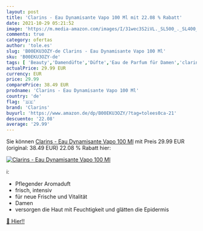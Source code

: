 ```yaml
---
layout: post
title: 'Clarins - Eau Dynamisante Vapo 100 Ml mit 22.08 % Rabatt'
date: 2021-10-29 05:21:52
image: 'https://m.media-amazon.com/images/I/31wec3S2iVL._SL500_._SL400_.jpg'
comments: true
category: ofertas
author: 'tole.es'
slug: 'B00EKU3OZY-de Clarins - Eau Dynamisante Vapo 100 Ml'
sku: 'B00EKU3OZY-de'
tags: [ 'Beauty','Damendüfte','Düfte','Eau de Parfum für Damen','clarins', ]
actualPrice: 29.99 EUR
currency: EUR
price: 29.99
comparePrice: 38.49 EUR
prodname: 'Clarins - Eau Dynamisante Vapo 100 Ml'
country: 'de'
flag: '🇩🇪'
brand: 'Clarins'
buyurl: 'https://www.amazon.de/dp/B00EKU3OZY/?tag=tolees0ca-21'
descuento: '22.08'
average: '29.99'
---
```


Sie können [Clarins - Eau Dynamisante Vapo 100 Ml](https://www.amazon.de/dp/B00EKU3OZY/?tag=tolees0ca-21) mit Preis 29.99 EUR (original: 38.49 EUR) 22.08 % Rabatt hier:

[![Clarins - Eau Dynamisante Vapo 100 Ml](https://m.media-amazon.com/images/I/31wec3S2iVL._SL500_._SL400_.jpg)](https://www.amazon.de/dp/B00EKU3OZY/?tag=tolees0ca-21)

ℹ️:

- Pflegender Aromaduft
- frisch, intensiv
- für neue Frische und Vitalität
- Damen
- versorgen die Haut mit Feuchtigkeit und glätten die Epidermis

[🛒 Hier!!](https://www.amazon.de/dp/B00EKU3OZY/?tag=tolees0ca-21)
